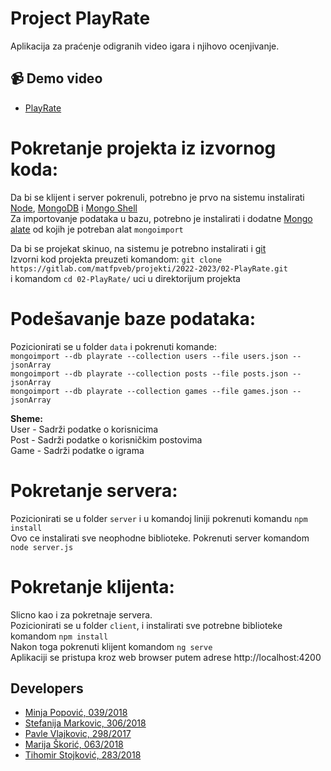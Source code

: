# Project PlayRate

Aplikacija za praćenje odigranih video igara i njihovo ocenjivanje.


## :video_camera: Demo video 
* [PlayRate](https://youtu.be/edCNb9MWaM0)


# Pokretanje projekta iz izvornog koda:
Da bi se klijent i server pokrenuli, potrebno je prvo na sistemu instalirati [Node](https://nodejs.org/en/download/), [MongoDB](https://www.mongodb.com/try/download/community) i [Mongo Shell](https://www.mongodb.com/try/download/shell) <br>
Za importovanje podataka u bazu, potrebno je instalirati i dodatne [Mongo alate](https://www.mongodb.com/try/download/database-tools) od kojih je potreban alat `mongoimport`<br>

Da bi se projekat skinuo, na sistemu je potrebno instalirati i [git](https://git-scm.com/downloads) <br>
Izvorni kod projekta preuzeti komandom: `git clone https://gitlab.com/matfpveb/projekti/2022-2023/02-PlayRate.git` <br>
i komandom `cd 02-PlayRate/` uci u direktorijum projekta

# Podešavanje baze podataka:
Pozicionirati se u folder `data` i pokrenuti komande: <br>
`mongoimport --db playrate --collection users --file users.json --jsonArray` <br>
`mongoimport --db playrate --collection posts --file posts.json --jsonArray` <br>
`mongoimport --db playrate --collection games --file games.json --jsonArray`  <br>

**Sheme:** <br>
User - Sadrži podatke o korisnicima <br>
Post - Sadrži podatke o korisničkim postovima <br>
Game - Sadrži podatke o igrama <br>

# Pokretanje servera:
Pozicionirati se u folder `server` i u komandoj liniji pokrenuti komandu `npm install` <br>
Ovo ce instalirati sve neophodne biblioteke.
Pokrenuti server komandom `node server.js`

# Pokretanje klijenta:
Slicno kao i za pokretnaje servera. <br>
Pozicionirati se u folder `client`, i instalirati sve potrebne biblioteke komandom `npm install`<br>
Nakon toga pokrenuti klijent komandom `ng serve` <br>
Aplikaciji se pristupa kroz web browser putem adrese http://localhost:4200




## Developers

- [Minja Popović, 039/2018](https://gitlab.com/Prophethor)
- [Stefanija Markovic, 306/2018](https://gitlab.com/stefanijam)
- [Pavle Vlajkovic, 298/2017](https://gitlab.com/PavleVL)
- [Marija Škorić, 063/2018](https://gitlab.com/0MarijaS)
- [Tihomir Stojković, 283/2018](https://gitlab.com/Tihomir-99)
